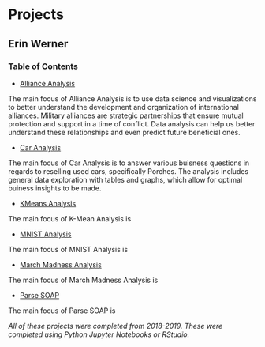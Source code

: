 # Projects

## Erin Werner

### Table of Contents

* [Alliance Analysis](https://github.com/etwernerMIDS/Data_Analysis/tree/master/Projects/Alliance_Analysis)

The main focus of Alliance Analysis is to use data science and visualizations to better understand the development and organization of international alliances. Military alliances are strategic partnerships that ensure mutual protection and support in a time of conflict. Data analysis can help us better understand these relationships and even predict future beneficial ones.

* [Car Analysis](https://github.com/etwernerMIDS/Data_Analysis/tree/master/Projects/Car_Analysis)

The main focus of Car Analysis is to answer various buisness questions in regards to reselling used cars, specifically Porches. The analysis includes general data exploration with tables and graphs, which allow for optimal buiness insights to be made. 

* [KMeans Analysis](https://github.com/etwernerMIDS/Data_Analysis/tree/master/Projects/KMeans_Analysis)

The main focus of K-Mean Analysis is 

* [MNIST Analysis](https://github.com/etwernerMIDS/Data_Analysis/tree/master/Projects/MNIST_Analysis)

The main focus of MNIST Analysis is 

* [March Madness Analysis](https://github.com/etwernerMIDS/Data_Analysis/tree/master/Projects/March_Madness_Analysis)

The main focus of March Madness Analysis is 

* [Parse SOAP](https://github.com/etwernerMIDS/Data_Analysis/tree/master/Projects/Parse_SOAP)

The main focus of Parse SOAP is 

*All of these projects were completed from 2018-2019. These were completed using Python Jupyter Notebooks or RStudio.* 

